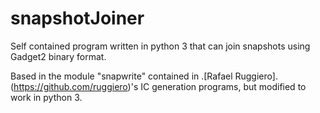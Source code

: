 # snapshotJoiner
Self contained program written in python 3 that can join snapshots using Gadget2 binary format.

Based in the module "snapwrite" contained in .[Rafael Ruggiero].(https://github.com/ruggiero)'s IC generation programs, but modified to work in python 3.
